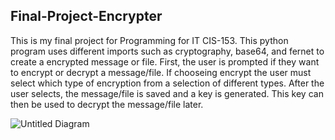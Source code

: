 
## Final-Project-Encrypter
This is my final project for Programming for IT CIS-153. This python program uses different imports such as cryptography, base64, and fernet to create a encrypted message or file. First, the user is prompted if they want to encrypt or decrypt a message/file. If chooseing encrypt the user must select which type of encryption from a selection of different types. After the user selects, the message/file is saved and a key is generated. This key can then be used to decrypt the message/file later.




![Untitled Diagram](https://user-images.githubusercontent.com/82771488/115153346-6f91a100-a043-11eb-8581-680002a14eff.png)
